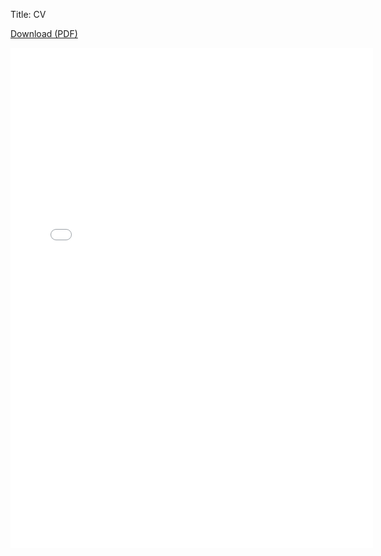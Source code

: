 Title: CV

[Download (PDF)]({filename}/pdf/cv.pdf)

<embed src="/pdf/cv.pdf" width="580" height="800" type='application/pdf'>
